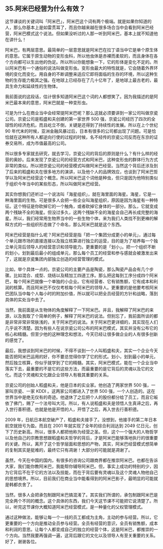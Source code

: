 ## 35.阿米巴经营为什么有效？
这节课谈的关键词叫「阿米巴」，阿米巴这个词有两个极端。就是如果你知道的人，那么你基本上是如雷贯耳了，而且你越来越在很多场合当中会看到阿米巴经营，阿米巴模式这个说法。但如果没听过的人那一听到阿米巴，基本上就不知道他在讲什么！


阿米巴，有两层意思。最简单的一层意思就是阿米巴在拉丁语当中它是单个原生体的意思。它属于原生动物的变形虫科，所以他虫体是赤裸而柔软的，而且身体在各个方向都可以生出他的伪足。所以所以你能想象一下，它的形体是变化不定的。所以阿米巴有一个通俗的说法叫做变形虫。变形虫最大的特性就是，它会随着外界环境的变化而变化。用自身的不断调整来适应它即将面临的生存的环境，所以这种生物的生存能力极其之强。在地球上已经存在了几十亿年了，是地球上最古老的，最具生命力和延续性的生物体。


我前面说的这段话，估计很多知道阿米巴这个词的人都想笑了。因为我描述的是阿米巴最本来的意思，阿米巴就是一种变形虫。


可是为什么在商业当中会经常提阿米巴呢？那么这就必须要讲到一家公司叫做京瓷公司。京瓷公司是稻盛和夫创建的第一家世界 500 强，京瓷公司经历了四次的全球性的经济危机，而且屹立不倒，关键是还得到了持续性的发展。所以在上个世纪 90 年代末的时候，亚洲金融风暴过后，日本有很多的公司都出现了问题。可是恰恰就在这种所有人都逆向行使的过程的时候，名不经传的京瓷公司反而在东京的证券交易所，成为市值最高的公司。


所以很多专家就去研究，就去学习，京瓷公司的背后的原则是什么？有什么样的经营的奥妙。后来发现了京瓷公司的经营方式和阿米巴，这种变形虫的群体行为方式非常的类似。所以把京瓷公司的经营模式叫做阿米巴经营。当然这个背后还涉及到了后来的稻盛和夫在很多地方的演讲，以及他个人的品牌效应，也谈到了阿米巴哲学以及阿米巴经营这个概念。所以阿米巴这个词他是种虫，但只是因为他特别类似于组织今年当中的某些形态，所以叫做阿米巴经营。


其实你想我们还听过一个说法叫「海星组织」，就在海里面的海星。海星，它是一种海里面的生物。可是很多人会把一些企业叫海星组织，原因是因为海星有一种特征。这个特征是你砍掉它的一个触角，或者砍掉它身体的一部分。那么，它就变成两个残缺不全的海星。但没过多久，这两个残缺不全的海星会自己再长成完整的海星。所以，我们经常用生物界当中的一些生物个体，来为我们人类找不到更棒的解释方式的一些组织形态做了个命名，那么阿米巴就是这个东西。


阿米巴经营是指什么呢？阿米巴经营是指「把一个集团分成更小的单元」，通过每个单元跟市场的直接连接以及独立核算进行独立的运营，目的是为了培养每一个独立单元背后领导人的经营意识和领导能力。更重要的是「划小」。把一个组织不断的划小，划到最后最小的组成单元，那么每个员工的经营和参与感就会被激发出来了，这就是京瓷集团内部独立创造的经营管理的模式。


比如，举个具体一点的。京瓷公司的主要产品是陶瓷，那么陶瓷产品会有几个步骤。比如混合、成型、烧结以及精加工四道工序。那么把这每到工序分成四个阿米巴，每个阿米巴就像一个单独的小企业。它有经营者、它有销售额，它有成本和利润的核算。而且阿米巴不仅仅考核每个阿米巴的领导人。更重要的是他要考核阿米巴团队当中每个人每小时的附加价值，所以就可以把全员经营的方针和战略，落到具体的实处当中去了。


当然，我前面是从生物体的角度解释了一下阿米巴。并且，我解释了阿米巴的来源，以及我取了个简单的例子，解释了阿米巴的说法。但别忘了，我前面所谈的都是非常非常非常肤浅的，关于阿米巴的说法。关于阿米巴更详细的，其实现在人们几乎说不清楚。因为有些人在说京瓷公司公布的阿米巴模式，其实并没有公布它的核心和精髓。但至少他的这种理念和想法，今天已经让很多做企业的人有很多创新的感觉了。


最后，我想谈到阿米巴的时候，不得不谈到一个人叫稻盛和夫，其实一个企业今天能否把阿米巴运用的好，你不要总觉得你学了它的形式。划小，划到最小的单元，然后独立核算，你似乎就学到了它的精髓。其实，阿米巴模式，能在一个企业当中落实下去，最重要的不是它的这些方法，而最重要的是它背后的灵魂以及它的文化。而这个灵魂和文化跟企业领导人有极其重要的关系。


京瓷公司的创始人稻盛和夫，他是日本的实业家。他创造了两家世界 500 强，一家叫京瓷、一家 KDDI 。这两家公司都进入了世界 500 强，一个人创造的。这在世界当中是绝无仅有的奇迹。他退休了之后把个人的股份都分给了员工，而且它皈依了佛门，赐了一个法号叫大河。所以，有人说稻盛和夫是领悟人生真谛之后，再入世行善积德。也就是他是开悟的人，开悟了之后，再入世去行善积德。


2009 年，日航日本航空破产了，稻盛和夫接手了。没想到，他接手的第二年日本航空就扭亏为盈。而且在 2001 年就实现了全年的综合利润达到 2049 亿日元，创下了历史新高。所以，很多人都把他称为经营之圣。但，这个一个强大的人物哲学以及他自己的宗教思想跟稻盛和夫哲学的背后，才是阿米巴能够落地执行的很重要的关键。所以，离开了这个哲学层面和思想的产物，其实，阿米巴经营模式想简单的复制其实是挺难的，最终它只有凋谢！大部分的可能就是凋谢了。


虽然，今天在中国的国内，有很多的咨询公司跟商界都在推崇阿米巴。也都在告诉大家，我们能你教阿米巴，我能帮你辅导阿米巴。但，事实上成功的特别的少，因为它背后不在于它的方法以及技能，而在于背后要有灵魂以及这个灵魂人物他自己的思想境界。所以，目前我们在商业当中能看得到的阿米巴影子，最明显的可能就是韩都衣舍了。


当然，很多人会把承包制跟阿米巴搞混淆了。其实我们所谓的，承包制跟阿米巴是完全两个不同的概念。这个具体的东西，我们今天这节课不可能把它说清楚了。所以，听完这节课你大概知道阿米巴经营模式，是一种量化的父权管理模式。


通过这种做法，能够让每一个一线的员工都成为主角，主动的参与经营。所以，它更重要的一个方向是推动全员参与经营。全员有经营的意识，全员有销售额，成本和利润的意思。让每个人都变成自己的独立的经营个体，这是阿米巴，都推崇的一个方向。当然我要再强调一遍，这背后跟它的文化以及领导人有至关重要的关系。好了，谢谢各位。

